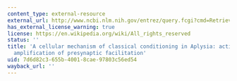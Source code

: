```yaml
---
content_type: external-resource
external_url: http://www.ncbi.nlm.nih.gov/entrez/query.fcgi?cmd=Retrieve&db=PubMed&dopt=Citation&list_uids=6294833
has_external_license_warning: true
license: https://en.wikipedia.org/wiki/All_rights_reserved
status: ''
title: 'A cellular mechanism of classical conditioning in Aplysia: activity-dependent
  amplification of presynaptic facilitation'
uid: 7d6d82c3-655b-4001-8cae-97803c56ed54
wayback_url: ''
---
```

